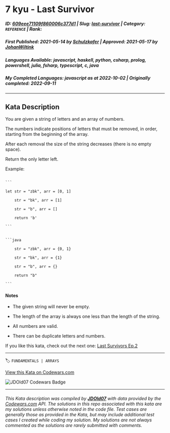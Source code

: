 # 7 kyu - Last Survivor

##### **ID**: [609eee71109f860006c377d1](https://www.codewars.com/kata/609eee71109f860006c377d1) | **Slug**: [last-survivor](https://www.codewars.com/kata/609eee71109f860006c377d1) | **Category**: `REFERENCE` | **Rank**: <span style="color:white">7 kyu</span>

##### **First Published**: 2021-05-14 ***by*** [Schulzkafer](https://www.codewars.com/users/Schulzkafer) | **Approved**: 2021-05-17 ***by*** [JohanWiltink](https://www.codewars.com/users/JohanWiltink)

##### **Languages Available**: javascript, haskell, python, csharp, prolog, powershell, julia, fsharp, typescript, c, java

##### **My Completed Languages**: javascript ***as at*** 2022-10-02 | **Originally completed**: 2022-09-11

---

## Kata Description


You are given a string of letters and an array of numbers.  

The numbers indicate positions of letters that must be removed, in order, starting from the beginning of the array.  

After each removal the size of the string decreases (there is no empty space).  

Return the only letter left.



Example:





~~~if-not:java

```

let str = "zbk", arr = [0, 1]

    str = "bk", arr = [1]

    str = "b", arr = []

    return 'b'

```

~~~



~~~if:java

```java

    str = "zbk", arr = {0, 1}

    str = "bk", arr = {1}

    str = "b", arr = {}

    return "b"

```

~~~



#### Notes



* The given string will never be empty.

* The length of the array is always one less than the length of the string.

* All numbers are valid.

* There can be duplicate letters and numbers.



If you like this kata, check out the next one: [Last Survivors Ep.2](https://www.codewars.com/kata/60a1aac7d5a5fc0046c89651)



---


🏷 `FUNDAMENTALS | ARRAYS`


[View this Kata on Codewars.com](https://www.codewars.com/kata/609eee71109f860006c377d1)

![](https://www.codewars.com/users/jdold07/badges/large "JDOld07 Codewars Badge")

---

###### *This Kata description was compiled by [**JDOld07**](https://tpstech.dev) with data provided by the [Codewars.com](https://www.codewars.com) API.  The solutions in this repo associated with this kata are my solutions unless otherwise noted in the code file.  Test cases are generally those as provided in the Kata, but may include additional test cases I created while coding my solution.  My solutions are not always commented as the solutions are rarely submitted with comments.*
